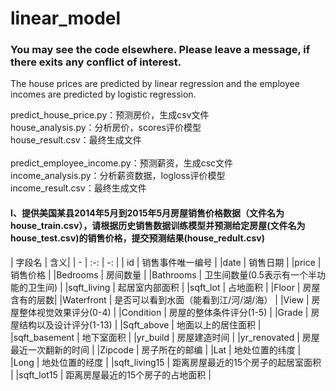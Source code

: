 # linear_model
### You may see the code elsewhere. Please leave a message, if there exits any conflict of interest.</br>
The house prices are predicted by linear regression and the employee incomes are predicted by logistic regression.

predict_house_price.py：预测房价，生成csv文件</br>
house_analysis.py：分析房价，scores评价模型</br>
house_result.csv：最终生成文件</br>
</br>
predict_employee_income.py：预测薪资，生成csc文件</br>
income_analysis.py：分析薪资数据，logloss评价模型</br>
income_result.csv：最终生成文件</br>
#### I、提供美国某县2014年5月到2015年5月房屋销售价格数据（文件名为house_train.csv），请根据历史销售数据训练模型并预测给定房屋(文件名为house_test.csv)的销售价格，提交预测结果(house_redult.csv)

| 字段名 | 含义|
| - | :-: | -: | 
| id | 销售事件唯一编号 |
|date | 销售日期 |
|price | 销售价格 |
|Bedrooms | 房间数量 |
|Bathrooms | 卫生间数量(0.5表示有一个半功能的卫生间) |
|sqft_living | 起居室内部面积 |
|sqft_lot | 占地面积 |
|Floor | 房屋含有的层数|
|Waterfront | 是否可以看到水面（能看到江/河/湖/海） |
|View | 房屋整体视觉效果评分(0-4) |
|Condition | 房屋的整体条件评分(1-5) |
|Grade | 房屋结构以及设计评分(1-13) |
|Sqft_above | 地面以上的居住面积 |
|sqft_basement | 地下室面积 |
|yr_build | 房屋建造时间 |
|yr_renovated | 房屋最近一次翻新的时间 |
|Zipcode | 房子所在的邮编 |
|Lat | 地处位置的纬度 |
|Long | 地处位置的经度 |
|sqft_living15 | 距离房屋最近的15个房子的起居室面积 |
|sqft_lot15 | 距离房屋最近的15个房子的占地面积 |
